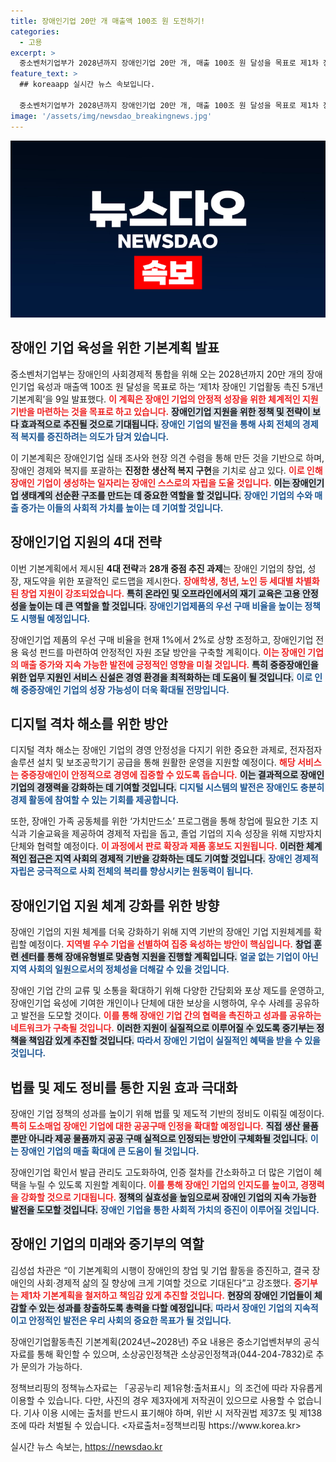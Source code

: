 ```yaml
---
title: 장애인기업 20만 개 매출액 100조 원 도전하기!
categories:
  - 고용
excerpt: >
  중소벤처기업부가 2028년까지 장애인기업 20만 개, 매출 100조 원 달성을 목표로 제1차 장애인 기업활동 촉진 5개년 기본계획을 발표했습니다. 창업과 지속 성장 지원을 위한 다양한 정책과 프로그램이 마련되며, 장애인 경제의 활성화가 기대됩니다.
feature_text: >
  ## koreaapp 실시간 뉴스 속보입니다.

  중소벤처기업부가 2028년까지 장애인기업 20만 개, 매출 100조 원 달성을 목표로 제1차 장애인 기업활동 촉진 5개년 기본계획을 발표했습니다. 창업과 지속 성장 지원을 위한 다양한 정책과 프로그램이 마련되며, 장애인 경제의 활성화가 기대됩니다.
image: '/assets/img/newsdao_breakingnews.jpg'
---
```


<p><img src="/assets/img/newsdao_breakingnews.jpg" alt="koreaapp 속보" /></p>

<h2 data-ke-size="size26">장애인 기업 육성을 위한 기본계획 발표</h2>

<p data-ke-size="size16"></p>

<p>중소벤처기업부는 장애인의 사회경제적 통합을 위해 오는 2028년까지 20만 개의 장애인기업 육성과 매출액 100조 원 달성을 목표로 하는 ‘제1차 장애인 기업활동 촉진 5개년 기본계획’을 9일 발표했다. <b><span style="color: #ee2323;">이 계획은 장애인 기업의 안정적 성장을 위한 체계적인 지원 기반을 마련하는 것을 목표로 하고 있습니다.</span></b> <b><span style="background-color: #21538527;">장애인기업 지원을 위한 정책 및 전략이 보다 효과적으로 추진될 것으로 기대됩니다.</span></b> <b><span style="color: #1a5490;">장애인 기업의 발전을 통해 사회 전체의 경제적 복지를 증진하려는 의도가 담겨 있습니다.</span></b> </p>

<p>이 기본계획은 장애인기업 실태 조사와 현장 의견 수렴을 통해 만든 것을 기반으로 하며, 장애인 경제와 복지를 포괄하는 <strong>진정한 생산적 복지 구현</strong>을 기치로 삼고 있다. <b><span style="color: #ee2323;">이로 인해 장애인 기업이 생성하는 일자리는 장애인 스스로의 자립을 도울 것입니다.</span></b> <b><span style="background-color: #21538527;">이는 장애인기업 생태계의 선순환 구조를 만드는 데 중요한 역할을 할 것입니다.</span></b> <b><span style="color: #1a5490;">장애인 기업의 수와 매출 증가는 이들의 사회적 가치를 높이는 데 기여할 것입니다.</span></b></p>

<h2 data-ke-size="size26">장애인기업 지원의 4대 전략</h2>

<p data-ke-size="size16"></p>

<p>이번 기본계획에서 제시된 <strong>4대 전략</strong>과 <strong>28개 중점 추진 과제</strong>는 장애인 기업의 창업, 성장, 재도약을 위한 포괄적인 로드맵을 제시한다. <b><span style="color: #ee2323;">장애학생, 청년, 노인 등 세대별 차별화된 창업 지원이 강조되었습니다.</span></b> <b><span style="background-color: #21538527;">특히 온라인 및 오프라인에서의 재기 교육은 고용 안정성을 높이는 데 큰 역할을 할 것입니다.</span></b> <b><span style="color: #1a5490;">장애인기업제품의 우선 구매 비율을 높이는 정책도 시행될 예정입니다.</span></b></p>

<p>장애인기업 제품의 우선 구매 비율을 현재 1%에서 2%로 상향 조정하고, 장애인기업 전용 육성 펀드를 마련하여 안정적인 자원 조달 방안을 구축할 계획이다. <b><span style="color: #ee2323;">이는 장애인 기업의 매출 증가와 지속 가능한 발전에 긍정적인 영향을 미칠 것입니다.</span></b> <b><span style="background-color: #21538527;">특히 중증장애인을 위한 업무 지원인 서비스 신설은 경영 환경을 최적화하는 데 도움이 될 것입니다.</span></b> <b><span style="color: #1a5490;">이로 인해 중증장애인 기업의 성장 가능성이 더욱 확대될 전망입니다.</span></b></p>

<h2 data-ke-size="size26">디지털 격차 해소를 위한 방안</h2>

<p data-ke-size="size16"></p>

<p>디지털 격차 해소는 장애인 기업의 경영 안정성을 다지기 위한 중요한 과제로, 전자점자솔루션 설치 및 보조공학기기 공급을 통해 원활한 운영을 지원할 예정이다. <b><span style="color: #ee2323;">해당 서비스는 중증장애인이 안정적으로 경영에 집중할 수 있도록 돕습니다.</span></b> <b><span style="background-color: #21538527;">이는 결과적으로 장애인 기업의 경쟁력을 강화하는 데 기여할 것입니다.</span></b> <b><span style="color: #1a5490;">디지털 시스템의 발전은 장애인도 충분히 경제 활동에 참여할 수 있는 기회를 제공합니다.</span></b></p>

<p>또한, 장애인 가족 공동체를 위한 ‘가치만드소’ 프로그램을 통해 창업에 필요한 기초 지식과 기술교육을 제공하여 경제적 자립을 돕고, 졸업 기업의 지속 성장을 위해 지방자치단체와 협력할 예정이다. <b><span style="color: #ee2323;">이 과정에서 판로 확장과 제품 홍보도 지원됩니다.</span></b> <b><span style="background-color: #21538527;">이러한 체계적인 접근은 지역 사회의 경제적 기반을 강화하는 데도 기여할 것입니다.</span></b> <b><span style="color: #1a5490;">장애인 경제적 자립은 궁극적으로 사회 전체의 복리를 향상시키는 원동력이 됩니다.</span></b></p>

<h2 data-ke-size="size26">장애인기업 지원 체계 강화를 위한 방향</h2>

<p data-ke-size="size16"></p>

<p>장애인 기업의 지원 체계를 더욱 강화하기 위해 지역 기반의 장애인 기업 지원체계를 확립할 예정이다. <b><span style="color: #ee2323;">지역별 우수 기업을 선별하여 집중 육성하는 방안이 핵심입니다.</span></b> <b><span style="background-color: #21538527;">창업 훈련 센터를 통해 장애유형별로 맞춤형 지원을 진행할 계획입니다.</span></b> <b><span style="color: #1a5490;">얼굴 없는 기업이 아닌 지역 사회의 일원으로서의 정체성을 더해갈 수 있을 것입니다.</span></b></p>

<p>장애인 기업 간의 교류 및 소통을 확대하기 위해 다양한 간담회와 포상 제도를 운영하고, 장애인기업 육성에 기여한 개인이나 단체에 대한 보상을 시행하여, 우수 사례를 공유하고 발전을 도모할 것이다. <b><span style="color: #ee2323;">이를 통해 장애인 기업 간의 협력을 촉진하고 성과를 공유하는 네트워크가 구축될 것입니다.</span></b> <b><span style="background-color: #21538527;">이러한 지원이 실질적으로 이루어질 수 있도록 중기부는 정책을 책임감 있게 추진할 것입니다.</span></b> <b><span style="color: #1a5490;">따라서 장애인 기업이 실질적인 혜택을 받을 수 있을 것입니다.</span></b></p>

<h2 data-ke-size="size26">법률 및 제도 정비를 통한 지원 효과 극대화</h2>

<p data-ke-size="size16"></p>

<p>장애인 기업 정책의 성과를 높이기 위해 법률 및 제도적 기반의 정비도 이뤄질 예정이다. <b><span style="color: #ee2323;">특히 도소매업 장애인 기업에 대한 공공구매 인정을 확대할 예정입니다.</span></b> <b><span style="background-color: #21538527;">직접 생산 물품뿐만 아니라 제공 물품까지 공공 구매 실적으로 인정되는 방안이 구체화될 것입니다.</span></b> <b><span style="color: #1a5490;">이는 장애인 기업의 매출 확대에 큰 도움이 될 것입니다.</span></b></p>

<p>장애인기업 확인서 발급 관리도 고도화하여, 인증 절차를 간소화하고 더 많은 기업이 혜택을 누릴 수 있도록 지원할 계획이다. <b><span style="color: #ee2323;">이를 통해 장애인 기업의 인지도를 높이고, 경쟁력을 강화할 것으로 기대됩니다.</span></b> <b><span style="background-color: #21538527;">정책의 실효성을 높임으로써 장애인 기업의 지속 가능한 발전을 도모할 것입니다.</span></b> <b><span style="color: #1a5490;">장애인 기업을 통한 사회적 가치의 증진이 이루어질 것입니다.</span></b></p>

<h2 data-ke-size="size26">장애인 기업의 미래와 중기부의 역할</h2>

<p data-ke-size="size16"></p>

<p>김성섭 차관은 “이 기본계획의 시행이 장애인의 창업 및 기업 활동을 증진하고, 결국 장애인의 사회·경제적 삶의 질 향상에 크게 기여할 것으로 기대된다”고 강조했다. <b><span style="color: #ee2323;">중기부는 제1차 기본계획을 철저하고 책임감 있게 추진할 것입니다.</span></b> <b><span style="background-color: #21538527;">현장의 장애인 기업들이 체감할 수 있는 성과를 창출하도록 총력을 다할 예정입니다.</span></b> <b><span style="color: #1a5490;">따라서 장애인 기업의 지속적이고 안정적인 발전은 우리 사회의 중요한 목표가 될 것입니다.</span></b></p>

<p>장애인기업활동촉진 기본계획(2024년~2028년) 주요 내용은 중소기업벤처부의 공식 자료를 통해 확인할 수 있으며, 소상공인정책관 소상공인정책과(044-204-7832)로 추가 문의가 가능하다. </p>

<p data-ke-size="size16"></p>

<p>정책브리핑의 정책뉴스자료는 「공공누리 제1유형:출처표시」의 조건에 따라 자유롭게 이용할 수 있습니다. 다만, 사진의 경우 제3자에게 저작권이 있으므로 사용할 수 없습니다. 기사 이용 시에는 출처를 반드시 표기해야 하며, 위반 시 저작권법 제37조 및 제138조에 따라 처벌될 수 있습니다. &lt;자료출처=정책브리핑 https://www.korea.kr></p>
실시간 뉴스 속보는, <a href="https://newsdao.kr" rel="dofollow">https://newsdao.kr</a>


